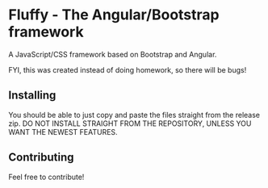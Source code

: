 # Fluffy - The Angular/Bootstrap framework
A JavaScript/CSS framework based on Bootstrap and Angular.

FYI, this was created instead of doing homework, so there will be bugs!
## Installing
You should be able to just copy and paste the files straight from the release zip. DO NOT INSTALL STRAIGHT FROM THE REPOSITORY, UNLESS YOU WANT THE NEWEST FEATURES.
## Contributing
Feel free to contribute!
